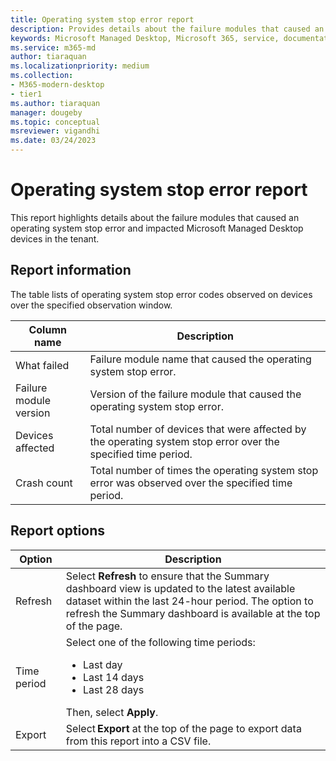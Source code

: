 ```yaml
---
title: Operating system stop error report
description: Provides details about the failure modules that caused an operating system stop error and impacted Microsoft managed Desktop devices in the tenant.
keywords: Microsoft Managed Desktop, Microsoft 365, service, documentation
ms.service: m365-md
author: tiaraquan
ms.localizationpriority: medium
ms.collection: 
- M365-modern-desktop
- tier1
ms.author: tiaraquan
manager: dougeby
ms.topic: conceptual
msreviewer: vigandhi
ms.date: 03/24/2023
---
```


# Operating system stop error report

This report highlights details about the failure modules that caused an operating system stop error and impacted Microsoft Managed Desktop devices in the tenant.

## Report information

The table lists of operating system stop error codes observed on devices over the specified observation window.

| Column name | Description |
| ----- | ----- |
| What failed | Failure module name that caused the operating system stop error. |
| Failure module version | Version of the failure module that caused the operating system stop error. |
| Devices affected | Total number of devices that were affected by the operating system stop error over the specified time period. |
| Crash count | Total number of times the operating system stop error was observed over the specified time period. |

## Report options

| Option | Description |
| ----- | ----- |
| Refresh | Select **Refresh** to ensure that the Summary dashboard view is updated to the latest available dataset within the last 24-hour period. The option to refresh the Summary dashboard is available at the top of the page.  |
| Time period | Select one of the following time periods:<ul><li>Last day</li><li>Last 14 days</li><li>Last 28 days</li></ul>Then, select **Apply**. |
| Export | Select **Export** at the top of the page to export data from this report into a CSV file. |